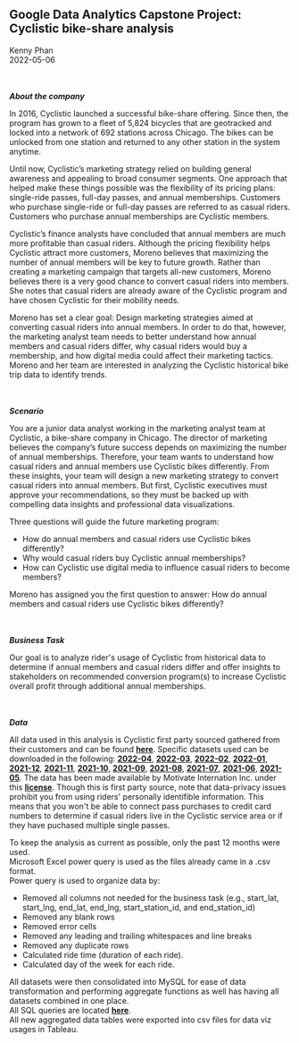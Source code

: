 ## **Google Data Analytics Capstone Project: Cyclistic bike-share analysis**
Kenny Phan    
2022-05-06

<br/><br/>
***About the company***

In 2016, Cyclistic launched a successful bike-share offering. Since then, the program has grown to a fleet of 5,824 bicycles that
are geotracked and locked into a network of 692 stations across Chicago. The bikes can be unlocked from one station and
returned to any other station in the system anytime.

Until now, Cyclistic’s marketing strategy relied on building general awareness and appealing to broad consumer segments.
One approach that helped make these things possible was the flexibility of its pricing plans: single-ride passes, full-day passes,
and annual memberships. Customers who purchase single-ride or full-day passes are referred to as casual riders. Customers
who purchase annual memberships are Cyclistic members.

Cyclistic’s finance analysts have concluded that annual members are much more profitable than casual riders. Although the
pricing flexibility helps Cyclistic attract more customers, Moreno believes that maximizing the number of annual members will
be key to future growth. Rather than creating a marketing campaign that targets all-new customers, Moreno believes there is a
very good chance to convert casual riders into members. She notes that casual riders are already aware of the Cyclistic
program and have chosen Cyclistic for their mobility needs.

Moreno has set a clear goal: Design marketing strategies aimed at converting casual riders into annual members. In order to
do that, however, the marketing analyst team needs to better understand how annual members and casual riders differ, why
casual riders would buy a membership, and how digital media could affect their marketing tactics. Moreno and her team are
interested in analyzing the Cyclistic historical bike trip data to identify trends.

<br/><br/>
***Scenario***

You are a junior data analyst working in the marketing analyst team at Cyclistic, a bike-share company in Chicago. The director
of marketing believes the company’s future success depends on maximizing the number of annual memberships. Therefore,
your team wants to understand how casual riders and annual members use Cyclistic bikes differently. From these insights,
your team will design a new marketing strategy to convert casual riders into annual members. But first, Cyclistic executives
must approve your recommendations, so they must be backed up with compelling data insights and professional data
visualizations.

Three questions will guide the future marketing program:
* How do annual members and casual riders use Cyclistic bikes differently?
* Why would casual riders buy Cyclistic annual memberships?
* How can Cyclistic use digital media to influence casual riders to become members?

Moreno has assigned you the first question to answer: How do annual members and casual riders use Cyclistic bikes differently?

<br/><br/>
***Business Task***

Our goal is to analyze rider's usage of Cyclistic from historical data to determine if annual members and casual riders differ and
offer insights to stakeholders on recommended conversion program(s) to increase Cyclistic overall profit through additional annual memberships.

<br/><br/>
***Data***

All data used in this analysis is Cyclistic first party sourced gathered from their customers and can be found **[here](https://divvy-tripdata.s3.amazonaws.com/index.html)**.
Specific datasets used can be downloaded in the following: 
**[2022-04](https://divvy-tripdata.s3.amazonaws.com/202204-divvy-tripdata.zip)**, 
**[2022-03](https://divvy-tripdata.s3.amazonaws.com/202203-divvy-tripdata.zip)**, 
**[2022-02](https://divvy-tripdata.s3.amazonaws.com/202202-divvy-tripdata.zip)**, 
**[2022-01](https://divvy-tripdata.s3.amazonaws.com/202201-divvy-tripdata.zip)**,
**[2021-12](https://divvy-tripdata.s3.amazonaws.com/202112-divvy-tripdata.zip)**,
**[2021-11](https://divvy-tripdata.s3.amazonaws.com/202111-divvy-tripdata.zip)**,
**[2021-10](https://divvy-tripdata.s3.amazonaws.com/202110-divvy-tripdata.zip)**,
**[2021-09](https://divvy-tripdata.s3.amazonaws.com/202109-divvy-tripdata.zip)**,
**[2021-08](https://divvy-tripdata.s3.amazonaws.com/202108-divvy-tripdata.zip)**,
**[2021-07](https://divvy-tripdata.s3.amazonaws.com/202107-divvy-tripdata.zip)**,
**[2021-06](https://divvy-tripdata.s3.amazonaws.com/202106-divvy-tripdata.zip)**,
**[2021-05](https://divvy-tripdata.s3.amazonaws.com/202105-divvy-tripdata.zip)**.
The data has been made available by Motivate Internation Inc. under this **[license](https://ride.divvybikes.com/data-license-agreement)**. Though this is first party source, note
that data-privacy issues prohibit you from using riders' personally identifible information. This means that you won't be able to connect pass purchases to credit card
numbers to determine if casual riders live in the Cyclistic service area or if they have puchased multiple single passes.

To keep the analysis as current as possible, only the past 12 months were used.    
Microsoft Excel power query is used as the files already came in a .csv format.    
Power query is used to organize data by:
* Removed all columns not needed for the business task (e.g., start_lat, start_lng, end_lat, end_lng, start_station_id, and end_station_id)
* Removed any blank rows
* Removed error cells
* Removed any leading and trailing whitespaces and line breaks
* Removed any duplicate rows
* Calculated ride time (duration of each ride).
* Calculated day of the week for each ride.

All datasets were then consolidated into MySQL for ease of data transformation and performing aggregate functions as well has having all datasets combined in one place.    
All SQL queries are located **[here](https://github.com/kxp2770/Google_Capstone/blob/main/SQL_Query.md)**.    
All new aggregated data tables were exported into csv files for data viz usages in Tableau.



